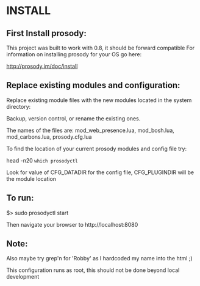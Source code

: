INSTALL
===========

First Install prosody:
---------------------
This project was built to work with 0.8, it should be forward compatible
For information on installing prosody for your OS go here:

http://prosody.im/doc/install


Replace existing modules and configuration:
------------------------
Replace existing module files with the new modules located in the system directory:

Backup, version control, or rename the existing ones.

The names of the files are: mod_web_presence.lua, mod_bosh.lua, mod_carbons.lua, prosody.cfg.lua

To find the location of your current prosody modules and config file try:

head -n20 `which prosodyctl`

Look for value of CFG_DATADIR for the config file, CFG_PLUGINDIR will be the module location



To run:
---------------------------

$> sudo prosodyctl start

Then navigate your browser to http://localhost:8080


Note:
----------------

Also maybe try grep'n for 'Robby' as I hardcoded my name into the html ;)

This configuration runs as root, this should not be done beyond local development
